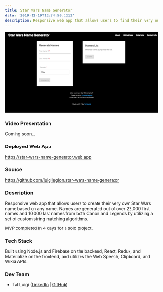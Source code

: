 ```yaml
---
title: Star Wars Name Generator
date: '2019-12-19T12:34:56.121Z'
description: Responsive web app that allows users to find their very own Star Wars name based on their name in real life. Names are picked out of over 22,000 first names and 10,000 last names from both Canon and Legends by utilizing a set of matching algorithms.
---
```


![Star Wars Name Generator Screenshot](./star-wars-name-generator.png)

### Video Presentation

Coming soon...

### Deployed Web App

<https://star-wars-name-generator.web.app>

### Source

<https://github.com/luigilegion/star-wars-name-generator>

### Description

Responsive web app that allows users to create their very own Star Wars name based on any name. Names are generated out of over 22,000 first names and 10,000 last names from both Canon and Legends by utilizing a set of custom string matching algorithms.

MVP completed in 4 days for a solo project.

### Tech Stack

Built using Node.js and Firebase on the backend, React, Redux, and Materialize on the frontend, and utilizes the Web Speech, Clipboard, and Wikia APIs.

### Dev Team

- Tal Luigi ([LinkedIn](https://www.linkedin.com/in/talluigi) | [GitHub](https://github.com/luigilegion))
